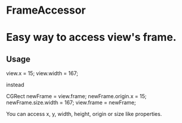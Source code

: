 # FrameAccessor

# Easy way to access view's frame.

## Usage

view.x = 15;
view.width = 167;

instead

CGRect newFrame = view.frame;
newFrame.origin.x = 15;
newFrame.size.width = 167;
view.frame = newFrame;

You can access x, y, width, height, origin or size like properties.

